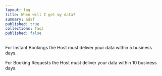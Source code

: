 ```yaml
---
layout: faq
title: When will I get my data?
summary: adsf
published: true
collections: faqs
published: false
---
```


For Instant Bookings the Host must deliver your data within 5 business days.

For Booking Requests the Host must deliver your data within 10 business days.
